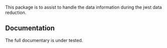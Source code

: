 This package is to assist to handle the data information during the jwst data reduction.

## Documentation

The full documentary is under tested.